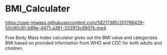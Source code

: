 # BMI_Calculater

https://user-images.githubusercontent.com/58217385/201786429-50c90c81-b89e-4471-a381-333913c8807b.mp4

Free Body Mass Index calculator gives out the BMI value and categorizes BMI based on provided information from WHO and CDC for both adults and children.  

